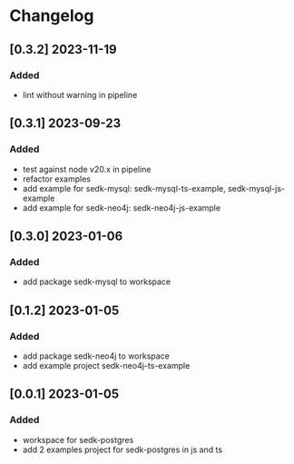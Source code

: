 # Changelog
<!-- https://keepachangelog.com/en/1.0.0/ -->

## [0.3.2]  2023-11-19
### Added
- lint without warning in pipeline

## [0.3.1]  2023-09-23
### Added
- test against node v20.x in pipeline
- refactor examples
- add example for sedk-mysql: sedk-mysql-ts-example, sedk-mysql-js-example
- add example for sedk-neo4j: sedk-neo4j-js-example

## [0.3.0]  2023-01-06
### Added
- add package sedk-mysql to workspace

## [0.1.2]  2023-01-05
### Added
- add package sedk-neo4j to workspace
- add example project sedk-neo4j-ts-example

## [0.0.1]  2023-01-05
### Added
- workspace for  sedk-postgres
- add 2 examples project for sedk-postgres in js and ts
